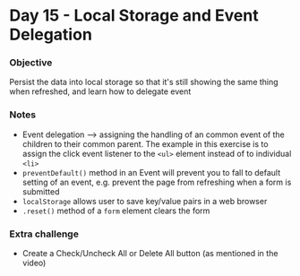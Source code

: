 # Day 15 - Local Storage and Event Delegation 
### Objective 
Persist the data into local storage so that it's still showing the same thing when refreshed, and learn how to delegate event

### Notes 
- Event delegation --> assigning the handling of an common event of the children to their common parent. The example in this exercise is to assign the click event listener to the `<ul>` element instead of to individual `<li>` 
- `preventDefault()` method in an Event will prevent you to fall to default setting of an event, e.g. prevent the page from refreshing when a form is submitted
- `localStorage` allows user to save key/value pairs in a web browser
- `.reset()` method of a `form` element clears the form

### Extra challenge 
- Create a Check/Uncheck All or Delete All button (as mentioned in the video)